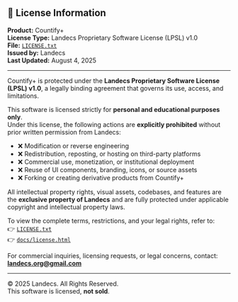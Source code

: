 ## 📄 License Information  
  
**Product:** Countify+  
**License Type:** Landecs Proprietary Software License (LPSL) v1.0  
**File:** [`LICENSE.txt`](https://countify-black.vercel.app/LICENSE.txt)  
**Issued by:** Landecs  
**Last Updated:** August 4, 2025  
  
---  
  
Countify+ is protected under the **Landecs Proprietary Software License (LPSL) v1.0**, a legally binding agreement that governs its use, access, and limitations.  
  
This software is licensed strictly for **personal and educational purposes only**.  
Under this license, the following actions are **explicitly prohibited** without prior written permission from Landecs:  
  
- ❌ Modification or reverse engineering  
- ❌ Redistribution, reposting, or hosting on third-party platforms  
- ❌ Commercial use, monetization, or institutional deployment  
- ❌ Reuse of UI components, branding, icons, or source assets  
- ❌ Forking or creating derivative products from Countify+  
  
All intellectual property rights, visual assets, codebases, and features are the **exclusive property of Landecs** and are fully protected under applicable copyright and intellectual property laws.  
  
To view the complete terms, restrictions, and your legal rights, refer to:  
👉 [`LICENSE.txt`](https://countify-black.vercel.app/LICENSE.txt)  
👉 [`docs/license.html`](docs/license.html)  
  
For commercial inquiries, licensing requests, or legal concerns, contact: **landecs.org@gmail.com**  
  
---  
  
© 2025 Landecs. All Rights Reserved.  
This software is licensed, **not sold**.